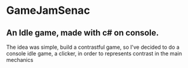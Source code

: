 # GameJamSenac
An Idle game, made with c# on console.
-------
The idea was simple, build a contrastful game, so I've decided to do a console idle game, a clicker, in order to represents contrast in the main mechanics
